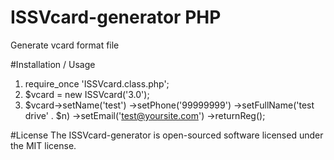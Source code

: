 # ISSVcard-generator PHP
Generate vcard format file

#Installation / Usage

1. require_once 'ISSVcard.class.php';
2. $vcard = new ISSVcard('3.0');
3. $vcard->setName('test')
          ->setPhone('99999999')
          ->setFullName('test drive' . $n)
          ->setEmail('test@yoursite.com')
          ->returnReg();

#License
The ISSVcard-generator is open-sourced software licensed under the MIT license.
